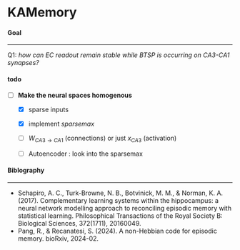 # KAMemory

#### Goal
---
Q1: *how can EC readout remain stable while BTSP is occurring on CA3-CA1 synapses?*


#### todo

- [ ] **Make the neural spaces homogenous**
	- [x] sparse inputs
	- [x] implement *sparsemax*
	- [ ] $W_{CA3\to CA1}$ (connections) or just $x_{CA3}$  (activation)
	- [ ] Autoencoder : look into the sparsemax



#### Biblography
---
- Schapiro, A. C., Turk-Browne, N. B., Botvinick, M. M., & Norman, K. A. (2017). Complementary learning systems within the hippocampus: a neural network modelling approach to reconciling episodic memory with statistical learning. Philosophical Transactions of the Royal Society B: Biological Sciences, 372(1711), 20160049.
- Pang, R., & Recanatesi, S. (2024). A non-Hebbian code for episodic memory. bioRxiv, 2024-02.



